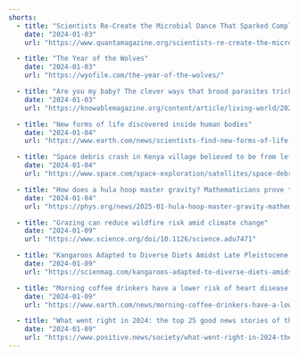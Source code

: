 ```yaml
---
shorts:
  - title: "Scientists Re-Create the Microbial Dance That Sparked Complex Life"
    date: "2024-01-03"
    url: "https://www.quantamagazine.org/scientists-re-create-the-microbial-dance-that-sparked-complex-life-20250102/"

  - title: "The Year of the Wolves"
    date: "2024-01-03"
    url: "https://wyofile.com/the-year-of-the-wolves/"

  - title: "Are you my baby? The clever ways that brood parasites trick other birds"
    date: "2024-01-03"
    url: "https://knowablemagazine.org/content/article/living-world/2024/the-clever-ways-that-brood-parasites-trick-other-birds"

  - title: "New forms of life discovered inside human bodies"
    date: "2024-01-04"
    url: "https://www.earth.com/news/scientists-find-new-forms-of-life-inside-humans-rna-carriers-obelisks/"

  - title: "Space debris crash in Kenya village believed to be from leftover rocket hardware "
    date: "2024-01-04"
    url: "https://www.space.com/space-exploration/satellites/space-debris-crashes-into-kenyan-village-believed-to-be-leftover-rocket-hardware"

  - title: "How does a hula hoop master gravity? Mathematicians prove that body shape matters"
    date: "2024-01-04"
    url: "https://phys.org/news/2025-01-hula-hoop-master-gravity-mathematicians.html"

  - title: "Grazing can reduce wildfire risk amid climate change"
    date: "2024-01-09"
    url: "https://www.science.org/doi/10.1126/science.adu7471"

  - title: "Kangaroos Adapted to Diverse Diets Amidst Late Pleistocene Climate Shifts"
    date: "2024-01-09"
    url: "https://scienmag.com/kangaroos-adapted-to-diverse-diets-amidst-late-pleistocene-climate-shifts/"

  - title: "Morning coffee drinkers have a lower risk of heart disease and death"
    date: "2024-01-09"
    url: "https://www.earth.com/news/morning-coffee-drinkers-have-a-lower-risk-of-heart-disease-and-death/"

  - title: "What went right in 2024: the top 25 good news stories of the year"
    date: "2024-01-09"
    url: "https://www.positive.news/society/what-went-right-in-2024-the-good-news-that-mattered/"
---
```

